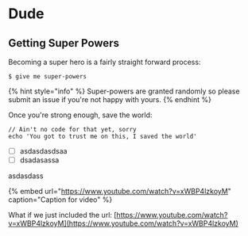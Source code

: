 # Dude

## Getting Super Powers

Becoming a super hero is a fairly straight forward process:

```
$ give me super-powers
```

{% hint style="info" %}
 Super-powers are granted randomly so please submit an issue if you're not happy with yours.
{% endhint %}

Once you're strong enough, save the world:

```
// Ain't no code for that yet, sorry
echo 'You got to trust me on this, I saved the world'
```

* [ ] asdasdasdsaa
* [ ] dsadasassa

asdasdass

{% embed url="https://www.youtube.com/watch?v=xWBP4lzkoyM" caption="Caption for video" %}

What if we just included the url:
[https://www.youtube.com/watch?v=xWBP4lzkoyM](https://www.youtube.com/watch?v=xWBP4lzkoyM)


